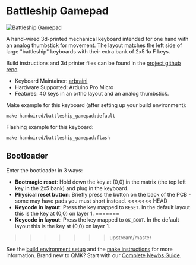 # Battleship Gamepad

![Battleship Gamepad](https://imgur.com/FCpQfzQ.jpg)

A hand-wired 3d-printed mechanical keyboard intended for one hand with an analog thumbstick for movement. The layout matches the left side of large "battleship" keyboards with their extra bank of 2x5 1u F keys.

Build instructions and 3d printer files can be found in the [project github repo](https://github.com/abraini-Nascent/battleship_gamepad)

* Keyboard Maintainer: [arbraini](https://github.com/abraini-Nascent)
* Hardware Supported: Arduino Pro Micro
* Features: 40 keys in an ortho layout and an analog thumbstick.

Make example for this keyboard (after setting up your build environment):

    make handwired/battleship_gamepad:default
    
Flashing example for this keyboard:

    make handwired/battleship_gamepad:flash

## Bootloader

Enter the bootloader in 3 ways:

* **Bootmagic reset**: Hold down the key at (0,0) in the matrix (the top left key in the 2x5 bank) and plug in the keyboard.
* **Physical reset button**: Briefly press the button on the back of the PCB - some may have pads you must short instead.
<<<<<<< HEAD
* **Keycode in layout**: Press the key mapped to `RESET`.  In the default layout this is the key at (0,0) on layer 1.
=======
* **Keycode in layout**: Press the key mapped to `QK_BOOT`.  In the default layout this is the key at (0,0) on layer 1.
>>>>>>> upstream/master

See the [build environment setup](https://docs.qmk.fm/#/getting_started_build_tools) and the [make instructions](https://docs.qmk.fm/#/getting_started_make_guide) for more information. Brand new to QMK? Start with our [Complete Newbs Guide](https://docs.qmk.fm/#/newbs).
